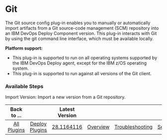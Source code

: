 
# Git

The Git source config plug-in enables you to manually or automatically import artifacts from a Git source-code management (SCM) repository into an IBM DevOps Deploy Component version. This plug-in interacts with Git by using the git command line interface, which must be available locally.

**Platform support:**

* This plug-in is supported to run on all operating systems supported by the IBM DevOps Deploy agent, except for the IBM z/OS operating system.
* This plug-in is supported to run against all versions of the Git client.


### Available Steps


Import Version: Import a new version from a Git repository.



|Back to ...||Latest Version||||||
| :---: | :---: | :---: | :---: | :---: | :---: | :---: | :---: |
|[All Plugins](../../index.md)|[Deploy Plugins](../README.md)|[28.1164116](https://raw.githubusercontent.com/UrbanCode/IBM-UCD-PLUGINS/main/files/GitSourceConfig/ucd-GitSourceConfig-28.1164116.zip)|[Overview](overview.md)|[Troubleshooting](troubleshooting.md)|[Settings](settings.md)|[Usage](usage.md)|[Downloads](downloads.md)|
